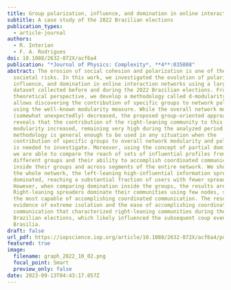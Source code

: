 ```yaml
---
title: Group polarization, influence, and domination in online interaction networks
subtitle: A case study of the 2022 Brazilian elections
publication_types:
  - article-journal
authors:
  - R. Interian
  - F. A. Rodrigues
doi: 10.1088/2632-072X/acf6a4
publication: "*Journal of Physics: Complexity*, **4**:035008"
abstract: The erosion of social cohesion and polarization is one of the topmost
  societal risks. In this work, we investigated the evolution of polarization,
  influence, and domination in online interaction networks using a large Twitter
  dataset collected before and during the 2022 Brazilian elections. From a
  theoretical perspective, we develop a methodology called d-modularity that
  allows discovering the contribution of specific groups to network polarization
  using the well-known modularity measure. While the overall network modularity
  (somewhat unexpectedly) decreased, the proposed group-oriented approach
  reveals that the contribution of the right-leaning community to this
  modularity increased, remaining very high during the analyzed period. Our
  methodology is general enough to be used in any situation when the
  contribution of specific groups to overall network modularity and polarization
  is needed to investigate. Moreover, using the concept of partial domination,
  we are able to compare the reach of sets of influential profiles from
  different groups and their ability to accomplish coordinated communication
  inside their groups and across segments of the entire network. We show that in
  the whole network, the left-leaning high-influential information spreaders
  dominated, reaching a substantial fraction of users with fewer spreaders.
  However, when comparing domination inside the groups, the results are inverse.
  Right-leaning spreaders dominate their communities using few nodes, showing as
  the most capable of accomplishing coordinated communication. The results bring
  evidence of extreme isolation and the ease of accomplishing coordinated
  communication that characterized right-leaning communities during the 2022
  Brazilian elections, which likely influenced the subsequent coup events in
  Brasilia.
draft: false
url_pdf: https://iopscience.iop.org/article/10.1088/2632-072X/acf6a4/pdf
featured: true
image:
  filename: graph_2022_10_02.png
  focal_point: Smart
  preview_only: false
date: 2023-09-13T04:43:17.057Z
---
```


